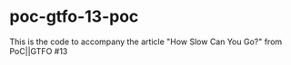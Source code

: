 # poc-gtfo-13-poc
This is the code to accompany the article "How Slow Can You Go?" from PoC||GTFO #13
